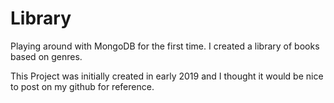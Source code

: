 # Library
Playing around with MongoDB for the first time. I created a library of books based on genres.

This Project was initially created in early 2019 and I thought it would be nice to post on my github for reference.

